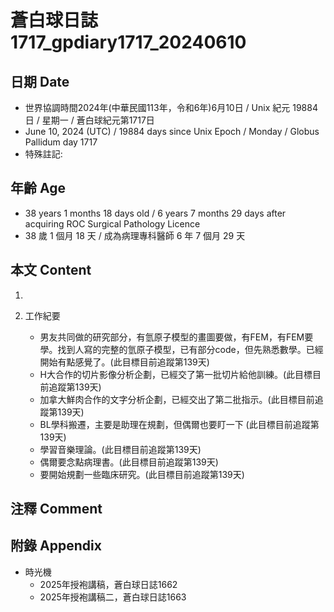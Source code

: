 [_metadata_:encoding]: - "utf-8"
[_metadata_:language]: - "zh-Hant-TW"
[_metadata_:fileformat]: - "markdown"
[_metadata_:MIME_type]: - "text/plain"
[_metadata_:markdown_version]: - "commonmark version 0.30"
[_metadata_:markdown_spec]: - "https://spec.commonmark.org/0.30/"

# 蒼白球日誌1717_gpdiary1717_20240610 #

## 日期 Date ##

* 世界協調時間2024年(中華民國113年，令和6年)6月10日 / Unix 紀元 19884 日 / 星期一 / 蒼白球紀元第1717日
* June 10, 2024 (UTC) / 19884 days since Unix Epoch / Monday / Globus Pallidum day 1717
* 特殊註記:

## 年齡 Age ##

* 38 years 1 months 18 days old / 6 years 7 months 29 days after acquiring ROC Surgical Pathology Licence
* 38 歲 1 個月 18 天 / 成為病理專科醫師 6 年 7 個月 29 天

## 本文 Content ##

1. 

2. 工作紀要

    - 男友共同做的研究部分，有氫原子模型的畫圖要做，有FEM，有FEM要學。找到人寫的完整的氫原子模型，已有部分code，但先熟悉數學。已經開始有點感覺了。(此目標目前追蹤第139天)
    - H大合作的切片影像分析企劃，已經交了第一批切片給他訓練。(此目標目前追蹤第139天)
    - 加拿大鮮肉合作的文字分析企劃，已經交出了第二批指示。(此目標目前追蹤第139天)
    - BL學科搬遷，主要是助理在規劃，但偶爾也要盯一下 (此目標目前追蹤第139天)
    - 學習音樂理論。(此目標目前追蹤第139天)
    - 偶爾要念點病理書。(此目標目前追蹤第139天)
    - 要開始規劃一些臨床研究。(此目標目前追蹤第139天)

## 注釋 Comment ##


## 附錄 Appendix ##

* 時光機
    - 2025年授袍講稿，蒼白球日誌1662
    - 2025年授袍講稿二，蒼白球日誌1663
